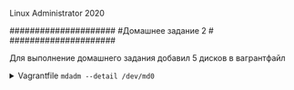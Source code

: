 Linux Administrator 2020

   #####################
   #Домашнее задание 2 #
   #####################

Для выполнение домашнего задания добавил 5 дисков в вагрантфайл

<details>
<summary>Vagrantfile <code>mdadm --detail /dev/md0</code></summary>

```
# -*- mode: ruby -*-
# vim: set ft=ruby :

MACHINES = {
  :otuslinux => {
        :box_name => "centos/7",
        :ip_addr => '192.168.11.107',
<------>:disks => {
<------><------>:sata1 => {
<------><------><------>:dfile => './sata1.vdi',
<------><------><------>:size => 250,
<------><------><------>:port => 1
<------><------>},
<------><------>:sata2 => {
                        :dfile => './sata2.vdi',
                        :size => 250, # Megabytes
<------><------><------>:port => 2
<------><------>},
                :sata3 => {
                        :dfile => './sata3.vdi',
                        :size => 250,
                        :port => 3
                },
                :sata4 => {
                        :dfile => './sata4.vdi',
                        :size => 250, # Megabytes
                        :port => 4
                }

<------>}

<------><------>
  },

}

Vagrant.configure("2") do |config|

  MACHINES.each do |boxname, boxconfig|

      config.vm.define 'centos' do |box|

          box.vm.box = boxconfig[:box_name]
          box.vm.host_name = boxname.to_s

          #box.vm.network "forwarded_port", guest: 3260, host: 3260+offset

          box.vm.network "private_network", ip: boxconfig[:ip_addr]

          box.vm.provider :virtualbox do |vb|
            <-->  vb.customize ["modifyvm", :id, "--memory", "3048"]
                  needsController = false
<------><------>  boxconfig[:disks].each do |dname, dconf|
<------><------><------>  unless File.exist?(dconf[:dfile])
<------><------><------><------>vb.customize ['createhd', '--filename', dconf[:dfile], '--variant', 'Fixed', '--size', dconf[:size]]
                                needsController =  true
                          end

<------><------>  end
                  if needsController == true
                     vb.customize ["storagectl", :id, "--name", "SATA", "--add", "sata" ]
                     boxconfig[:disks].each do |dname, dconf|
                         vb.customize ['storageattach', :id,  '--storagectl', 'SATA', '--port', dconf[:port], '--device', 0, '--type', 'hdd', '--medium', dconf[:d
                     end
                  end
          end
         box.vm.provision "ansible" do |ansible|
            ansible.playbook = "playbook.yml"
       end
.......
       end
.......
    end
....
    end

</details>


#  В итоге при поднятии вагранта vagrant up получилась следующая разметка




<summary>Команда  <code>lsblk>

```


# Диски /dev/sdb, /dev/sdd  /dev/sde  - бдуем делать RAID10  /dev/sdf - для создания gpt раздела и 5 партиций ( задание из Д.З.)


<code>mdadm --create /dev/md0 --level=10 --raid-devices=4 /dev/sd[b-e]</code> - Добавляем диски и создаем RAID 10


